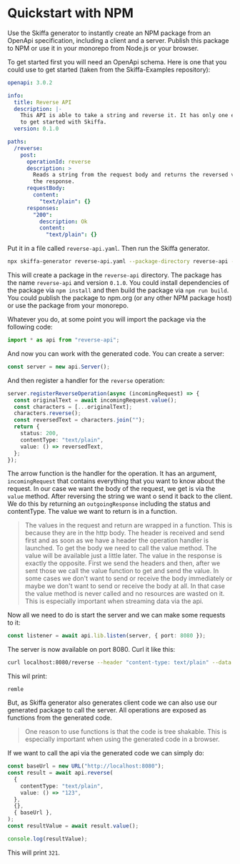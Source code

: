 # Quickstart with NPM

Use the Skiffa generator to instantly create an NPM package from an OpenApi specification, including a client and a server. Publish this package to NPM or use it in your monorepo from Node.js or your browser.

To get started first you will need an OpenApi schema. Here is one that you could use to get started (taken from the Skiffa-Examples repository):

```yaml
openapi: 3.0.2

info:
  title: Reverse API
  description: |-
    This API is able to take a string and reverse it. It has only one endpoint! Use this API
    to get started with Skiffa.
  version: 0.1.0

paths:
  /reverse:
    post:
      operationId: reverse
      description: >
        Reads a string from the request body and returns the reversed value in the body of
        the response.
      requestBody:
        content:
          "text/plain": {}
      responses:
        "200":
          description: Ok
          content:
            "text/plain": {}
```

Put it in a file called `reverse-api.yaml`. Then run the Skiffa generator.

```sh
npx skiffa-generator reverse-api.yaml --package-directory reverse-api --package-name reverse-api --package-version 0.1.0
```

This will create a package in the `reverse-api` directory. The package has the name `reverse-api` and version `0.1.0`. You could install dependencies of the package via `npm install` and then build the package via `npm run build`. You could publish the package to npm.org (or any other NPM package host) or use the package from your monorepo.

Whatever you do, at some point you will import the package via the following code:

```ts
import * as api from "reverse-api";
```

And now you can work with the generated code. You can create a server:

```ts
const server = new api.Server();
```

And then register a handler for the `reverse` operation:

```ts
server.registerReverseOperation(async (incomingRequest) => {
  const originalText = await incomingRequest.value();
  const characters = [...originalText];
  characters.reverse();
  const reversedText = characters.join("");
  return {
    status: 200,
    contentType: "text/plain",
    value: () => reversedText,
  };
});
```

The arrow function is the handler for the operation. It has an argument, `incomingRequest` that contains everything that you want to know about the request. In our case we want the body of the request, we get is via the `value` method. After reversing the string we want o send it back to the client. We do this by returning an `outgoingResponse` including the status and contentType. The value we want to return is in a function.

> The values in the request and return are wrapped in a function. This is because they are in the http body. The header is received and send first and as soon as we have a header the operation handler is launched. To get the body we need to call the value method. The value will be available just a little later. The value in the response is exactly the opposite. First we send the headers and then, after we sent those we call the value function to get and send the value. In some cases we don't want to send or receive the body immediately or maybe we don't want to send or receive the body at all. In that case the value method is never called and no resources are wasted on it. This is especially important when streaming data via the api.

Now all we need to do is start the server and we can make some requests to it:

```ts
const listener = await api.lib.listen(server, { port: 8080 });
```

The server is now available on port 8080. Curl it like this:

```sh
curl localhost:8080/reverse --header "content-type: text/plain" --data elmer
```

This wil print:

```
remle
```

But, as Skiffa generator also generates client code we can also use our generated package to call the server. All operations are exposed as functions from the generated code.

> One reason to use functions is that the code is tree shakable. This is especially important when using the generated code in a browser.

If we want to call the api via the generated code we can simply do:

```ts
const baseUrl = new URL("http://localhost:8080");
const result = await api.reverse(
  {
    contentType: "text/plain",
    value: () => "123",
  },
  {},
  { baseUrl },
);
const resultValue = await result.value();

console.log(resultValue);
```

This will print `321`.
